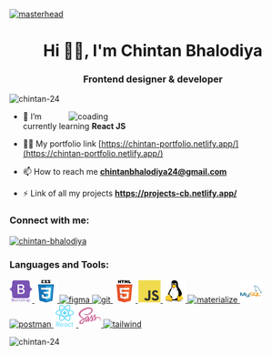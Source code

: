 [![masterhead](https://media-exp1.licdn.com/dms/image/C4D16AQHX2qbG-k1rog/profile-displaybackgroundimage-shrink_350_1400/0/1623432724991?e=1649894400&v=beta&t=a8hneVDQeAFWpmTNXvh_KXJ8wtwB_VMAHM-rZGJBESE)](https://chintan-portfolio.netlify.app/)

<h1 align="center">Hi 🙋‍♂️, I'm Chintan Bhalodiya</h1>
<h3 align="center">Frontend designer & developer</h3>

<p align="left"> <img src="https://komarev.com/ghpvc/?username=chintan-24&label=Profile%20views&color=0e75b6&style=flat" alt="chintan-24" /> </p>

<img align="right" alt="coading" width="400" src="https://s10.gifyu.com/images/ezgif.com-gif-maker29ffbf8e2820a79f.gif">


- 🌱 I’m currently learning **React JS**

- 👨‍💻 My portfolio link [https://chintan-portfolio.netlify.app/](https://chintan-portfolio.netlify.app/)

- 📫 How to reach me **chintanbhalodiya24@gmail.com**

- ⚡ Link of all my projects **https://projects-cb.netlify.app/**

<h3 align="left">Connect with me:</h3>
<p align="left">
<a href="https://linkedin.com/in/chintan-bhalodiya" target="blank"><img align="center" src="https://raw.githubusercontent.com/rahuldkjain/github-profile-readme-generator/master/src/images/icons/Social/linked-in-alt.svg" alt="chintan-bhalodiya" height="30" width="40" /></a>
</p>

<h3 align="left">Languages and Tools:</h3>
<p align="left"> <a href="https://getbootstrap.com" target="_blank" rel="noreferrer"> <img src="https://raw.githubusercontent.com/devicons/devicon/master/icons/bootstrap/bootstrap-plain-wordmark.svg" alt="bootstrap" width="40" height="40"/> </a> <a href="https://www.w3schools.com/css/" target="_blank" rel="noreferrer"> <img src="https://raw.githubusercontent.com/devicons/devicon/master/icons/css3/css3-original-wordmark.svg" alt="css3" width="40" height="40"/> </a> <a href="https://www.figma.com/" target="_blank" rel="noreferrer"> <img src="https://www.vectorlogo.zone/logos/figma/figma-icon.svg" alt="figma" width="40" height="40"/> </a> <a href="https://git-scm.com/" target="_blank" rel="noreferrer"> <img src="https://www.vectorlogo.zone/logos/git-scm/git-scm-icon.svg" alt="git" width="40" height="40"/> </a> <a href="https://www.w3.org/html/" target="_blank" rel="noreferrer"> <img src="https://raw.githubusercontent.com/devicons/devicon/master/icons/html5/html5-original-wordmark.svg" alt="html5" width="40" height="40"/> </a> <a href="https://developer.mozilla.org/en-US/docs/Web/JavaScript" target="_blank" rel="noreferrer"> <img src="https://raw.githubusercontent.com/devicons/devicon/master/icons/javascript/javascript-original.svg" alt="javascript" width="40" height="40"/> </a> <a href="https://www.linux.org/" target="_blank" rel="noreferrer"> <img src="https://raw.githubusercontent.com/devicons/devicon/master/icons/linux/linux-original.svg" alt="linux" width="40" height="40"/> </a> <a href="https://materializecss.com/" target="_blank" rel="noreferrer"> <img src="https://raw.githubusercontent.com/prplx/svg-logos/5585531d45d294869c4eaab4d7cf2e9c167710a9/svg/materialize.svg" alt="materialize" width="40" height="40"/> </a> <a href="https://www.mysql.com/" target="_blank" rel="noreferrer"> <img src="https://raw.githubusercontent.com/devicons/devicon/master/icons/mysql/mysql-original-wordmark.svg" alt="mysql" width="40" height="40"/> </a> <a href="https://postman.com" target="_blank" rel="noreferrer"> <img src="https://www.vectorlogo.zone/logos/getpostman/getpostman-icon.svg" alt="postman" width="40" height="40"/> </a> <a href="https://reactjs.org/" target="_blank" rel="noreferrer"> <img src="https://raw.githubusercontent.com/devicons/devicon/master/icons/react/react-original-wordmark.svg" alt="react" width="40" height="40"/> </a> <a href="https://sass-lang.com" target="_blank" rel="noreferrer"> <img src="https://raw.githubusercontent.com/devicons/devicon/master/icons/sass/sass-original.svg" alt="sass" width="40" height="40"/> </a> <a href="https://tailwindcss.com/" target="_blank" rel="noreferrer"> <img src="https://www.vectorlogo.zone/logos/tailwindcss/tailwindcss-icon.svg" alt="tailwind" width="40" height="40"/> </a> </p>

<p><img align="left" src="https://github-readme-stats.vercel.app/api/top-langs?username=chintan-24&show_icons=true&locale=en&layout=compact" alt="chintan-24" /></p>



